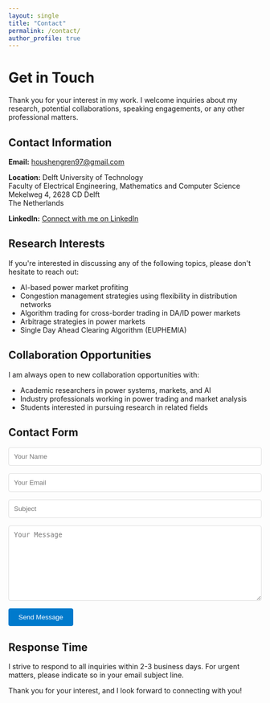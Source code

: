 ```yaml
---
layout: single
title: "Contact"
permalink: /contact/
author_profile: true
---
```


# Get in Touch

Thank you for your interest in my work. I welcome inquiries about my research, potential collaborations, speaking engagements, or any other professional matters.

## Contact Information

**Email:** [houshengren97@gmail.com](mailto:houshengren97@gmail.com)

**Location:** Delft University of Technology  
Faculty of Electrical Engineering, Mathematics and Computer Science  
Mekelweg 4, 2628 CD Delft  
The Netherlands

**LinkedIn:** [Connect with me on LinkedIn](https://www.linkedin.com/in/your-linkedin-profile/)

## Research Interests

If you're interested in discussing any of the following topics, please don't hesitate to reach out:

- AI-based power market profiting
- Congestion management strategies using flexibility in distribution networks
- Algorithm trading for cross-border trading in DA/ID power markets
- Arbitrage strategies in power markets
- Single Day Ahead Clearing Algorithm (EUPHEMIA)

## Collaboration Opportunities

I am always open to new collaboration opportunities with:

- Academic researchers in power systems, markets, and AI
- Industry professionals working in power trading and market analysis
- Students interested in pursuing research in related fields

## Contact Form

<style>
.contact-form {
  max-width: 600px;
  margin: 0 auto;
}
.contact-form input[type="text"],
.contact-form input[type="email"],
.contact-form textarea {
  width: 100%;
  padding: 10px;
  margin-bottom: 15px;
  border: 1px solid #ddd;
  border-radius: 4px;
}
.contact-form textarea {
  height: 150px;
}
.contact-form button {
  background-color: #007acc;
  color: white;
  padding: 10px 20px;
  border: none;
  border-radius: 4px;
  cursor: pointer;
}
.contact-form button:hover {
  background-color: #005f99;
}
</style>

<div class="contact-form">
  <form action="https://formspree.io/f/your-formspree-endpoint" method="POST">
    <div>
      <input type="text" name="name" placeholder="Your Name" required>
    </div>
    <div>
      <input type="email" name="email" placeholder="Your Email" required>
    </div>
    <div>
      <input type="text" name="subject" placeholder="Subject" required>
    </div>
    <div>
      <textarea name="message" placeholder="Your Message" required></textarea>
    </div>
    <button type="submit">Send Message</button>
  </form>
</div>

<script>
  // This script will be replaced with your actual form handling logic
  document.querySelector('.contact-form form').addEventListener('submit', function(e) {
    // Uncomment the line below when you have set up your form endpoint
    // return;
    
    e.preventDefault();
    alert('This contact form is currently for demonstration purposes only. Please use the email address provided above to get in touch.');
  });
</script>

## Response Time

I strive to respond to all inquiries within 2-3 business days. For urgent matters, please indicate so in your email subject line.

Thank you for your interest, and I look forward to connecting with you!